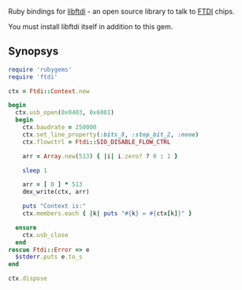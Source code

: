 Ruby bindings for [libftdi](http://www.intra2net.com/en/developer/libftdi/index.php) - an open source library to talk to [FTDI](http://www.ftdichip.com/) chips.

You must install libftdi itself in addition to this gem.

## Synopsys

```ruby
require 'rubygems'
require 'ftdi'

ctx = Ftdi::Context.new

begin
  ctx.usb_open(0x0403, 0x6001)
  begin
    ctx.baudrate = 250000
    ctx.set_line_property(:bits_8, :stop_bit_2, :none)
    ctx.flowctrl = Ftdi::SIO_DISABLE_FLOW_CTRL

    arr = Array.new(513) { |i| i.zero? ? 0 : 1 }

    sleep 1

    arr = [ 0 ] * 513
    dmx_write(ctx, arr)

    puts "Context is:"
    ctx.members.each { |k| puts "#{k} = #{ctx[k]}" }

  ensure
    ctx.usb_close
  end
rescue Ftdi::Error => e
  $stderr.puts e.to_s
end

ctx.dispose
```

